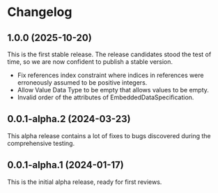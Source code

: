 # Changelog

## 1.0.0 (2025-10-20)

This is the first stable release. The release candidates stood the test of time,
so we are now confident to publish a stable version.

- Fix references index constraint where indices in references were erroneously
  assumed to be positive integers.
- Allow Value Data Type to be empty that allows values to be empty.
- Invalid order of the attributes of EmbeddedDataSpecification.

## 0.0.1-alpha.2 (2024-03-23)

This alpha release contains a lot of fixes to bugs discovered during
the comprehensive testing.

## 0.0.1-alpha.1 (2024-01-17)

This is the initial alpha release, ready for first reviews.
